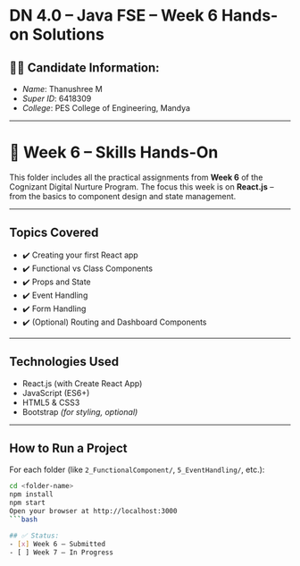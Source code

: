 # DN 4.0 – Java FSE – Week 6 Hands-on Solutions

## 👩‍💻 Candidate Information:
- *Name*: Thanushree M
- *Super ID*: 6418309
- *College*: PES College of Engineering, Mandya

---
# 🚀 Week 6 – Skills Hands-On

This folder includes all the practical assignments from **Week 6** of the Cognizant Digital Nurture Program. The focus this week is on **React.js** – from the basics to component design and state management.

---

##  Topics Covered

- ✔️ Creating your first React app
- ✔️ Functional vs Class Components
- ✔️ Props and State
- ✔️ Event Handling
- ✔️ Form Handling
- ✔️ (Optional) Routing and Dashboard Components

---

##  Technologies Used

- React.js (with Create React App)
- JavaScript (ES6+)
- HTML5 & CSS3
- Bootstrap *(for styling, optional)*

---
##  How to Run a Project

For each folder (like `2_FunctionalComponent/`, `5_EventHandling/`, etc.):

```bash
cd <folder-name>
npm install
npm start
Open your browser at http://localhost:3000
```bash

## ✅ Status:
- [x] Week 6 – Submitted
- [ ] Week 7 – In Progress
